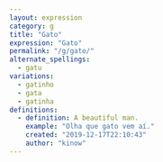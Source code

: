 ```yaml
---
layout: expression
category: g
title: "Gato"
expression: "Gato"
permalink: "/g/gato/"
alternate_spellings:
  - gatu
variations:
  - gatinho
  - gata
  - gatinha
definitions:
  - definition: A beautiful man.
    example: "Olha que gato vem aí."
    created: "2019-12-17T22:10:43"
    author: "kinow"
---
```

